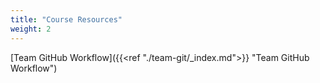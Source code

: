 ```yaml
---
title: "Course Resources"
weight: 2
---
```


[Team GitHub Workflow]({{<ref "./team-git/_index.md">}} "Team GitHub Workflow")